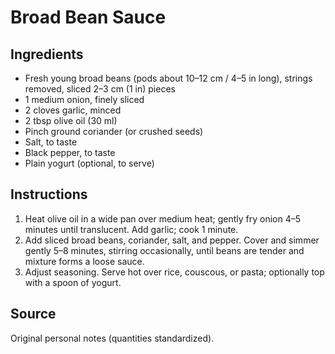 # Broad Bean Sauce

## Ingredients

- Fresh young broad beans (pods about 10–12 cm / 4–5 in long), strings removed, sliced 2–3 cm (1 in) pieces
- 1 medium onion, finely sliced
- 2 cloves garlic, minced
- 2 tbsp olive oil (30 ml)
- Pinch ground coriander (or crushed seeds)
- Salt, to taste
- Black pepper, to taste
- Plain yogurt (optional, to serve)

## Instructions

1. Heat olive oil in a wide pan over medium heat; gently fry onion 4–5 minutes until translucent. Add garlic; cook 1 minute.
2. Add sliced broad beans, coriander, salt, and pepper. Cover and simmer gently 5–8 minutes, stirring occasionally, until beans are tender and mixture forms a loose sauce.
3. Adjust seasoning. Serve hot over rice, couscous, or pasta; optionally top with a spoon of yogurt.

## Source

Original personal notes (quantities standardized).
